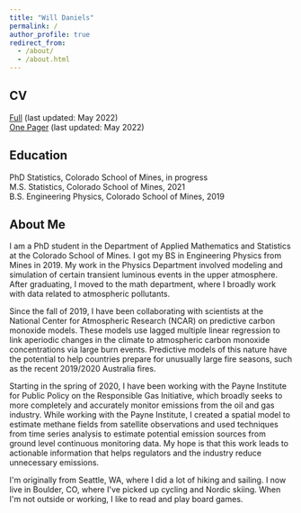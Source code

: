 ```yaml
---
title: "Will Daniels"
permalink: /
author_profile: true
redirect_from: 
  - /about/
  - /about.html
---
```



CV
------
[Full](https://wsdaniels.github.io/files/william_daniels_CV_full.pdf) (last updated: May 2022)  
[One Pager](https://wsdaniels.github.io/files/william_daniels_CV_short.pdf) (last updated: May 2022)


Education
------
PhD Statistics, Colorado School of Mines, in progress  
M.S. Statistics, Colorado School of Mines, 2021  
B.S. Engineering Physics, Colorado School of Mines, 2019

About Me
------
I am a PhD student in the Department of Applied Mathematics and Statistics at the Colorado School of Mines. I got my BS in Engineering Physics from Mines in 2019. My work in the Physics Department involved modeling and simulation of certain transient luminous events in the upper atmosphere. After graduating, I moved to the math department, where I broadly work with data related to atmospheric pollutants. 

Since the fall of 2019, I have been collaborating with scientists at the National Center for Atmospheric Research (NCAR) on predictive carbon monoxide models. These models use lagged multiple linear regression to link aperiodic changes in the climate to atmospheric carbon monoxide concentrations via large burn events. Predictive models of this nature have the potential to help countries prepare for unusually large fire seasons, such as the recent 2019/2020 Australia fires. 

Starting in the spring of 2020, I have been working with the Payne Institute for Public Policy on the Responsible Gas Initiative, which broadly seeks to more completely and accurately monitor emissions from the oil and gas industry. While working with the Payne Institute, I created a spatial model to estimate methane fields from satellite observations and used techniques from time series analysis to estimate potential emission sources from ground level continuous monitoring data. My hope is that this work leads to actionable information that helps regulators and the industry reduce unnecessary emissions.

I'm originally from Seattle, WA, where I did a lot of hiking and sailing. I now live in Boulder, CO, where I've picked up cycling and Nordic skiing. When I'm not outside or working, I like to read and play board games. 
